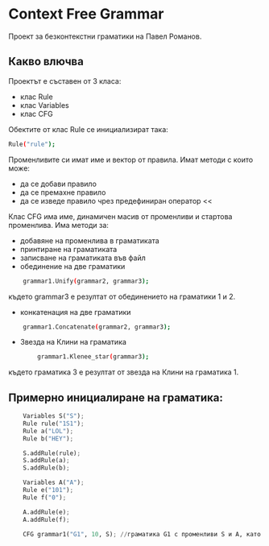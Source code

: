 # Context Free Grammar

Проект за безконтекстни граматики на Павел Романов.

## Какво влючва

Проектът е съставен от 3 класа:
* клас Rule
* клас Variables
* клас CFG 

Обектите от клас Rule се инициализират така:

```bash
Rule("rule");
```
Променливите си имат име и вектор от правила. Имат методи с които може:
* да се добави правило
* да се премахне правило 
* да се изведе правило чрез предефиниран оператор <<

Клас CFG има име, динамичен масив от променливи и стартова променлива. Има методи за:
* добавяне на променлива в граматиката
* принтиране на граматиката
* записване на граматиката във файл
* обединение на две граматики
```bash
	grammar1.Unify(grammar2, grammar3);
```
където grammar3 е резултат от обединението на граматики 1 и 2.
* конкатенация на две граматики
```bash
	grammar1.Concatenate(grammar2, grammar3);
```
* Звезда на Клини на граматика
```bash
		grammar1.Klenee_star(grammar3);
```
където граматика 3 е резултат от звезда на Клини на граматика 1.
## Примерно инициалиране на граматика:
```python
	Variables S("S");
	Rule rule("1S1");
	Rule a("LOL");
	Rule b("HEY");

	S.addRule(rule);
	S.addRule(a);
	S.addRule(b);

	Variables A("A");
	Rule e("101");
	Rule f("0");

	A.addRule(e);
	A.addRule(f);

	CFG grammar1("G1", 10, S); //граматика G1 с променливи S и A, като S е стартовата променлива
```

